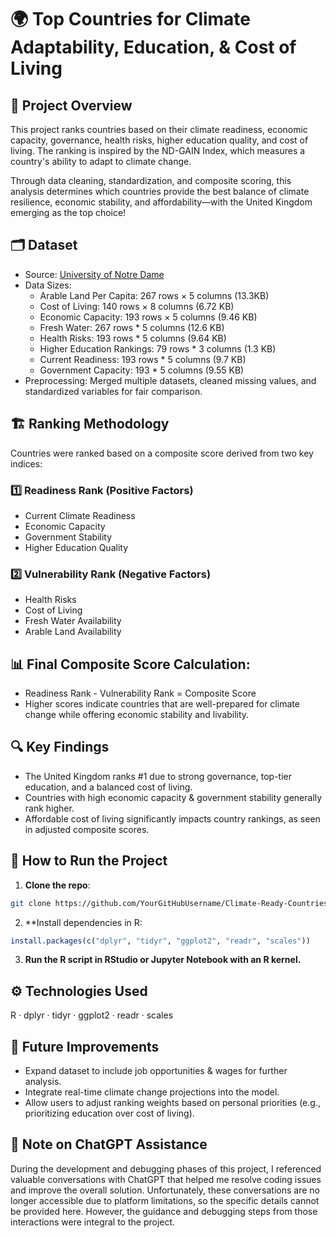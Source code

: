 # 🌍 Top Countries for Climate Adaptability, Education, & Cost of Living

## 📌 Project Overview
This project ranks countries based on their climate readiness, economic capacity, governance, health risks, higher education quality, and cost of living. The ranking is inspired by the ND-GAIN Index, which measures a country's ability to adapt to climate change.

Through data cleaning, standardization, and composite scoring, this analysis determines which countries provide the best balance of climate resilience, economic stability, and affordability—with the United Kingdom emerging as the top choice!

## 🗂️ Dataset
- Source: [University of Notre Dame](https://gain.nd.edu/our-work/country-index/)
- Data Sizes:
  - Arable Land Per Capita: 267 rows × 5 columns (13.3KB)
  - Cost of Living: 140 rows × 8 columns (6.72 KB)
  - Economic Capacity:  193 rows × 5 columns (9.46 KB)
  - Fresh Water: 267 rows * 5 columns (12.6 KB)
  - Health Risks: 193 rows * 5 columns (9.64 KB)
  - Higher Education Rankings: 79 rows * 3 columns (1.3 KB)
  - Current Readiness: 193 rows * 5 columns (9.7 KB)
  - Government Capacity: 193 * 5 columns (9.55 KB)
- Preprocessing: Merged multiple datasets, cleaned missing values, and standardized variables for fair comparison.
  
## 🏗️ Ranking Methodology
Countries were ranked based on a composite score derived from two key indices:

### 1️⃣ Readiness Rank (Positive Factors)

- Current Climate Readiness
- Economic Capacity
- Government Stability
- Higher Education Quality
  
### 2️⃣ Vulnerability Rank (Negative Factors)

- Health Risks
- Cost of Living
- Fresh Water Availability
- Arable Land Availability
  
## 📊 Final Composite Score Calculation:
- Readiness Rank - Vulnerability Rank = Composite Score
- Higher scores indicate countries that are well-prepared for climate change while offering economic stability and livability.

## 🔍 Key Findings
- The United Kingdom ranks #1 due to strong governance, top-tier education, and a balanced cost of living.
- Countries with high economic capacity & government stability generally rank higher.
- Affordable cost of living significantly impacts country rankings, as seen in adjusted composite scores.

## 🚀 How to Run the Project
1. **Clone the repo**:
```sh 
git clone https://github.com/YourGitHubUsername/Climate-Ready-Countries-Ranking.git
```
2. **Install dependencies in R:
```r
install.packages(c("dplyr", "tidyr", "ggplot2", "readr", "scales"))
```
3. **Run the R script in RStudio or Jupyter Notebook with an R kernel.**

## ⚙️ Technologies Used
R · dplyr · tidyr · ggplot2 · readr · scales

## 📌 Future Improvements
- Expand dataset to include job opportunities & wages for further analysis.
- Integrate real-time climate change projections into the model.
- Allow users to adjust ranking weights based on personal priorities (e.g., prioritizing education over cost of living).

## 📝 Note on ChatGPT Assistance
During the development and debugging phases of this project, I referenced valuable conversations with ChatGPT that helped me resolve coding issues and improve the overall solution. Unfortunately, these conversations are no longer accessible due to platform limitations, so the specific details cannot be provided here. However, the guidance and debugging steps from those interactions were integral to the project.
